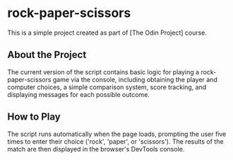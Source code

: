 # rock-paper-scissors

This is a simple project created as part of [The Odin Project] course.

## About the Project

The current version of the script contains basic logic for playing a rock-paper-scissors game via the console, including obtaining the player and computer choices, a simple comparison system, score tracking, and displaying messages for each possible outcome.

## How to Play

The script runs automatically when the page loads, prompting the user five times to enter their choice ('rock', 'paper', or 'scissors'). The results of the match are then displayed in the browser's DevTools console.